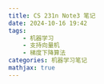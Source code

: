```yaml
---
title: CS 231n Note3 笔记
date: 2024-10-16 19:42
tags:
    - 机器学习
    - 支持向量机
    - 梯度下降算法
categories: 机器学习笔记
mathjax: true
---
```

<head>
    <script src="https://cdn.mathjax.org/mathjax/latest/MathJax.js?config=TeX-AMS-MML_HTMLorMML" type="text/javascript"></script>
    <script type="text/x-mathjax-config">
        MathJax.Hub.Config({
            tex2jax: {
            skipTags: ['script', 'noscript', 'style', 'textarea', 'pre'],
            inlineMath: [['$','$']],

			displayMath: [['$$', '$$']]

            }
        });
    </script>
</head>
## Introduction
在上一节课中我们介绍了支持向量机(SVM)以及Softmax分类器对应的损失函数，显然的是，能够使损失函数得出更小损失的矩阵$W$是更好的。
于是，在本节课中，我们将介绍一些可以用于优化(Optimize)权重矩阵$W$的方法
## Visualizing the Loss Function
在介绍优化方法之前，我们先对损失函数的图像进行一些可视化分析，然而由于在分类器模型中，数据通常具有极高的维度(比如在CIFAR-10数据集中，这是一个30730(数据维度\*类别数量)维的函数)。这使得函数难以可视化。
于是我们可以使用1/2维切片的方法对这个函数在1/2维上的一小部分进行分析。
首先我们随机选取一个函数点$W$，并且随机选取一/两个方向$W_1,W_2$，于是我们可以在这个高维空间选取出一个二维的平面，只要通过遍历$W+aW_1+bW_2,\forall a,b$，在支持向量机损失函数中得到的某一个平面如图，红色表示较高的损失函数值：
![](/assets/CS-231n-2/1.png)
可以注意到这个函数可以被看作是类似于碗状的。
观察损失函数的表达式：
$$\begin{array}{l}L_{0}=\max \left(0, w_{1}^{T} x_{0}-w_{0}^{T} x_{0}+1\right)+\max \left(0, w_{2}^{T} x_{0}-w_{0}^{T} x_{0}+1\right) \\ L_{1}=\max \left(0, w_{0}^{T} x_{1}-w_{1}^{T} x_{1}+1\right)+\max \left(0, w_{2}^{T} x_{1}-w_{1}^{T} x_{1}+1\right) \\ L_{2}=\max \left(0, w_{0}^{T} x_{2}-w_{2}^{T} x_{2}+1\right)+\max \left(0, w_{1}^{T} x_{2}-w_{2}^{T} x_{2}+1\right)\end{array}$$
可以发现，损失函数是多个线性函数把负数部分截断后求和，如下图，是一个一维的可视化：
![](/assets/CS-231n-2/2.png)
我们可以推测，如上构建出来的函数实际上就是一个凸函数。因而，对于凸函数，有很多高效的方法进行优化（见凸优化）。但是对于复杂的人工神经网络，它的函数图像就不是简单的凸函数，而是复杂的多峰函数了。
此外，还有一个问题我们需要解决，在SVM损失函数中，由于`max`函数的存在，在函数图像中会存在许多的拐点，这会导致这些点的梯度是不存在的，于是我们对这些点求出次梯度来替代。
************
补充：次梯度
对于函数$f$在$x_0$点，次梯度实际上是定义为一个集合，是对$x_0$的去心邻域的任意$x$中满足$f(x)-f(x_0) \ge c^T(x-x_0)$的$c$构成的集合。写成矩阵形式即为$$\begin{bmatrix}c \\-1\end{bmatrix}^T(\begin{bmatrix}f(x)\\x\end{bmatrix} - \begin{bmatrix}f(x_0)\\x_0\end{bmatrix})\le 0$$
对于一元函数，我们称次梯度为次导数，次导数实际上是一个闭区间，并且有趣的是，左右端点分别等于函数在该点的左右倒数。
![](/assets/CS-231n-2/3.png)
次梯度有如下性质：
+ 次梯度映射是单调算子，即$(u-v)^T(y-x)\ge 0$

+ 内点处的次梯度始终存在，并且是有界的闭凸集

+ 若$f$在$x*$处取得最小值，那么$0$必然在该点的次梯度中

**************
## Optimization
### Strategy #1: A first very bad idea solution: Random search
随机搜索，即随机生成很多$W$并计算对应的损失函数，从中选取最优的$W$，事实上由于$W$的取值范围极其巨大，如此生成的$W$很难具有较好的效果讲义中运用该种算法在CIFAR-10数据集中最后只达到了略高于纯蒙的准确率($13.3\%$)
***********
**Core idea: iterative refinement(迭代优化)**
在整个优化的过程中，有一个想法贯穿始终，我们总是先随机生成一个$W$矩阵并在此基础上不断进行优化(即Local Search的思想)
### Strategy #2: Random Local Search
此算法即最朴素的Local Search算法，先随机生成一个$W$，在随机生成一个方向$W'$,每次将当前的$W$向$W'$的方向移动一定幅度，如果得到的损失函数值减少了，那么将$W$更新为$W+\alpha W'$。这种算法达到了$21.4\%$的准确率
### Strategy #3: Following the Gradient
我们知道，在一个函数中，它的梯度对应的方向即函数值上升最快的方向，与之相对的，反方向即函数值下降最快的方向，于是在优化$W$的过程中，我们也可以运用这一知识，每次迭代将$W$向梯度反方向移动，从而达到优化的效果

## Computing the gradient
在计算机计算梯度时，我们主要有两种方法：
+ 数值梯度计算

+ 解析梯度计算

### Computing the gradient numerically with finite differences(有限差分法)
在实际梯度的计算中，我们会运用到无穷小量，于是我们可以认为模拟一个小量$h=1e-5$来计算实际梯度的近似值。
代码见讲义
********
**Practical Consideration**
实际上在计算梯度的时候运用中心差分公式可以得到更精确的结果(Centered difference formula)
******
**Update in negative gradient direction**
如上所述，每次迭代朝梯度反方向移动，即可快速使损失函数值快速下降，收敛。
*********
**Effect of step size**
实际上，为了实现梯度下降算法，我们需要设置$W$在每次迭代中向梯度反方向移动的幅度，这也是一个超参数并需要合适选取，太大的步长会出现overstep现象，跳跃太大以至于无法收敛，太小的步长会导致收敛缓慢，降低效率。
*************
**A problem of effiiency**
由于在数值梯度计算过程中，我们需要在高维数据中逐维度计算差分，这在现代模型上千万的参数量下会导致极低的效率：$O(|X|)$。
### Computing the gradient analytically with Calculus
由于损失函数是简单的分段线性函数，于是我们可以解析地推导出函数的梯度表达式。然而相较于数值计算的方法，解析计算还是显得较为复杂且容易出错。于是我们可以进行*梯度检查(gradient check)*，即将解析计算出的结果与数值计算的结果比较。
观察损失函数的表达式：
$$L_{i}=\sum_{j \neq y_{i}}\left[\max \left(0, w_{j}^{T} x_{i}-w_{y_{i}}^{T} x_{i}+\Delta\right)\right]$$
我们可以发现对$w_{y_i}$求导后只会剩下一项$x_i$，于是只要统计处所有能使$w_{j}^{T} x_{i}-w_{y_{i}}^{T} x_{i}+\Delta$的$w_j$数量并乘上$-x_i$即为求导结果：
$${\nabla}_{w_{y_{i}}} L_{i}=-\left(\sum_{j \neq y_{i}} 1\left(w_{j}^{T} x_{i}-w_{y_{i}}^{T} x_{i}+\Delta>0\right)\right) x_{i}$$
其中$1()$是一个指示器函数，当括号内的内容成立时值为1否则为0。
同时，当$j\neq y_i$时，我们也可以简单地求出导数：
$$\nabla_{w_{j}} L_{i}=1\left(w_{j}^{T} x_{i}-w_{y_{i}}^{T} x_{i}+\Delta>0\right) x_{i}$$
于是我们可以得到整个的梯度方向
$$\nabla_W L_i = \begin{bmatrix}\nabla_{w_1}L_i\\\nabla_{w_2}L_i\\...\\\nabla_{w_K}L_i\end{bmatrix}$$
对所有需要训练的数据点都计算L并求和去平均值即可得到需要的下降方向。
## Gradient Descent
```python

# Vanilla Gradient Descent
while True:
	weights_grad = evaluate_gradient(loss_fun, data, weights)
	weights + = -step_size * weights_grad # perform parameter update
```
这个简单的循环就是所有人工神经网络的核心，尽管还有一些别的优化方法，比如LBFGS，但梯度下降算法还是神经网络最成熟的算法。
********
**Mini-batch gradient descent**
在实际训练过程中，我们不一定需要对所有训练数据计算梯度，我们可以从中每次小批量地选取一些数据计算，这样可以大大地提高效率，并且因为样本间是具有相关性的，该方法仍可较好地拟合。
*********
**Stochastic Gradient Descent**
即为批量大小为1的小批量计算，又被称为在线梯度下降(online gradient descent)，然而由于每次只选取1个样本，可能导致波动较大，并且由于在现代计算机中，向量化的计算更加迅速，所以*Mini-batch*更加常用，同时由于计算机的特性，通常选取2的幂来作为批量大小。